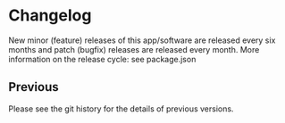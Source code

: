 # Changelog

New minor (feature) releases of this app/software are released every six months and
patch (bugfix) releases are released every month. More information on the
release cycle: see package.json

## Previous

Please see the git history for the details of previous versions.
